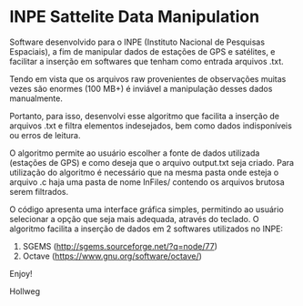 # INPE Sattelite Data Manipulation
Software desenvolvido para o INPE (Instituto Nacional de Pesquisas Espaciais), a fim de manipular dados de estações de GPS e satélites, e facilitar a inserção em softwares que tenham como entrada arquivos .txt. 

Tendo em vista que os arquivos raw provenientes de observações muitas vezes são enormes (100 MB+) é inviável a manipulação desses dados manualmente. 

Portanto, para isso, desenvolvi esse algoritmo que facilita a inserção de arquivos .txt e filtra elementos indesejados, bem como dados indisponíveis ou erros de leitura.

O algoritmo permite ao usuário escolher a fonte de dados utilizada (estações de GPS) e como deseja que o arquivo output.txt seja criado.
Para utilização do algoritmo é necessário que na mesma pasta onde esteja o arquivo .c haja uma pasta de nome InFiles/ contendo os arquivos brutosa serem filtrados.

O código apresenta uma interface gráfica simples, permitindo ao usuário selecionar a opção que seja mais adequada, através do teclado.
O algoritmo facilita a inserção de dados em 2 softwares utilizados no INPE:

1. SGEMS (http://sgems.sourceforge.net/?q=node/77)
2. Octave (https://www.gnu.org/software/octave/)

Enjoy!

Hollweg

